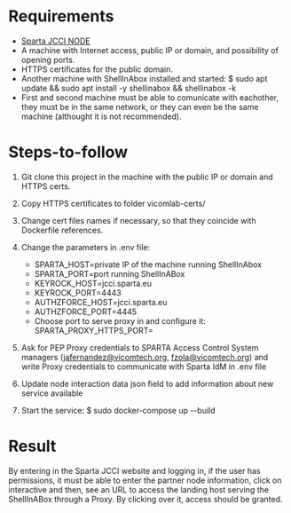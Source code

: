 # Requirements

- [Sparta JCCI NODE](https://github.com/tv-vicomtech/SPARTA_JCCI_NODE)
- A machine with Internet access, public IP or domain, and possibility of opening ports.
- HTTPS certificates for the public domain.
- Another machine with ShellInAbox installed and started: $ sudo apt update && sudo apt install -y shellinabox && shellinabox -k   
- First and second machine must be able to comunicate with eachother, they must be in the same network, or they can even be the same machine (althought it is not recommended).

# Steps-to-follow

1. Git clone this project in the machine with the public IP or domain and HTTPS certs.

2. Copy HTTPS certificates to folder vicomlab-certs/

3. Change cert files names if necessary, so that they coincide with Dockerfile references.

4. Change the parameters in .env file:
    - SPARTA_HOST=private IP of the machine running ShellInAbox
    - SPARTA_PORT=port running ShellInABox
    - KEYROCK_HOST=jcci.sparta.eu
    - KEYROCK_PORT=4443
    - AUTHZFORCE_HOST=jcci.sparta.eu
    - AUTHZFORCE_PORT=4445
    - Choose port to serve proxy in and configure it: SPARTA_PROXY_HTTPS_PORT=
    
5. Ask for PEP Proxy credentials to SPARTA Access Control System managers (jafernandez@vicomtech.org, fzola@vicomtech.org) and write Proxy credentials to communicate with Sparta IdM in .env file

6. Update node interaction data json field to add information about new service available

7. Start the service: $ sudo docker-compose up --build

# Result

By entering in the Sparta JCCI website and logging in, if the user has permissions, it must be able to enter the partner node information, click on interactive and then, see an URL to access the landing host serving the ShellInABox through a Proxy. By clicking over it, access should be granted.
